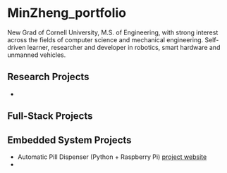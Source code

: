 # MinZheng_portfolio
New Grad of Cornell University, M.S. of Engineering, with strong interest across the fields of computer science and mechanical engineering. 
Self-driven learner, researcher and developer in robotics, smart hardware and unmanned vehicles.

## Research Projects
*

## Full-Stack Projects

## Embedded System Projects

* Automatic Pill Dispenser (Python + Raspberry Pi) [project website](http://bit.ly/2kgnpyR)
* 
